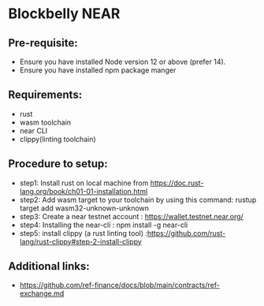# Blockbelly NEAR


## Pre-requisite:
- Ensure you have installed Node version 12 or above (prefer 14).
- Ensure you have installed npm package manger

## Requirements:
- rust
- wasm toolchain
- near CLI
- clippy(linting toolchain)

## Procedure to setup:
- step1: Install rust on local machine from https://doc.rust-lang.org/book/ch01-01-installation.html
- step2: Add wasm target to your toolchain by using this command: rustup target add wasm32-unknown-unknown
- step3: Create a near testnet account : https://wallet.testnet.near.org/
- step4: Installing the near-cli : npm install -g near-cli
- step5: install clippy (a rust linting tool) :https://github.com/rust-lang/rust-clippy#step-2-install-clippy

## Additional links:
- https://github.com/ref-finance/docs/blob/main/contracts/ref-exchange.md

